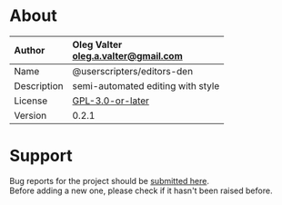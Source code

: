 
# About

| Author       | Oleg Valter<br>[oleg.a.valter@gmail.com](mailto:oleg.a.valter@gmail.com) |
| :----------- | :----------------------- |
| Name | @userscripters/editors-den |
| Description | semi-automated editing with style |
| License | [GPL-3.0-or-later](https://spdx.org/licenses/GPL-3.0-or-later) |
| Version | 0.2.1 |

# Support

Bug reports for the project should be [submitted here](https://github.com/userscripters/editors-den/issues).
<br>Before adding a new one, please check if it hasn't been raised before.
  